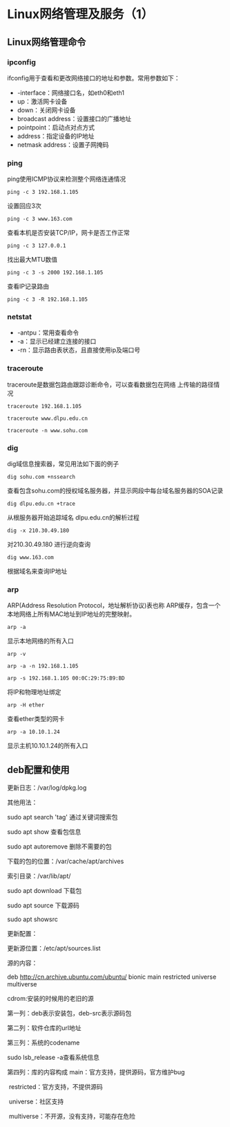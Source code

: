 # Linux网络管理及服务（1）

## Linux网络管理命令

### ipconfig

ifconfig用于查看和更改网络接口的地址和参数。常用参数如下：

- -interface：网络接口名，如eth0和eth1
- up：激活网卡设备
- down：关闭网卡设备
- broadcast address：设置接口的广播地址
- pointpoint：启动点对点方式
- address：指定设备的IP地址
- netmask address：设置子网掩码

### ping

ping使用ICMP协议来检测整个网络连通情况

```shell
ping -c 3 192.168.1.105
```

设置回应3次

```shell
ping -c 3 www.163.com
```

查看本机是否安装TCP/IP，网卡是否工作正常

```shell
ping -c 3 127.0.0.1
```

找出最大MTU数值

```shell
ping -c 3 -s 2000 192.168.1.105
```

查看IP记录路由

```shell
ping -c 3 -R 192.168.1.105
```

### netstat

- -antpu：常用查看命令
- -a：显示已经建立连接的接口
- -rn：显示路由表状态，且直接使用ip及端口号

### traceroute

traceroute是数据包路由跟踪诊断命令，可以查看数据包在网络 上传输的路径情况

```shell
traceroute 192.168.1.105
```

```shell
traceroute www.dlpu.edu.cn
```

```shell
traceroute -n www.sohu.com
```

### dig

dig域信息搜索器，常见用法如下面的例子

```shell
dig sohu.com +nssearch
```

查看包含sohu.com的授权域名服务器，并显示网段中每台域名服务器的SOA记录

```shell
dig dlpu.edu.cn +trace
```

从根服务器开始追踪域名 dlpu.edu.cn的解析过程

```shell
dig -x 210.30.49.180
```

对210.30.49.180 进行逆向查询

```shell
dig www.163.com 
```

根据域名来查询IP地址

### arp

ARP(Address Resolution Protocol，地址解析协议)表也称 ARP缓存，包含一个本地网络上所有MAC地址到IP地址的完整映射。

```shell
arp -a
```

显示本地网络的所有入口

```shell
arp -v 
```

```shell
arp -a -n 192.168.1.105
```

```shell
arp -s 192.168.1.105 00:0C:29:75:B9:BD
```

将IP和物理地址绑定

```shell
arp -H ether
```

查看ether类型的网卡

```shell
arp -a 10.10.1.24
```

显示主机10.10.1.24的所有入口

## deb配置和使用

更新日志：/var/log/dpkg.log

其他用法：

sudo apt search 'tag' 通过关键词搜索包

sudo apt show <package> 查看包信息

sudo apt autoremove 删除不需要的包

下载的包的位置：/var/cache/apt/archives

索引目录：/var/lib/apt/

sudo apt download <package> 下载包

sudo apt source <package> 下载源码

sudo apt showsrc

更新配置：

更新源位置：/etc/apt/sources.list

源的内容：

deb http://cn.archive.ubuntu.com/ubuntu/ bionic main restricted universe multiverse

cdrom:安装的时候用的老旧的源

第一列：deb表示安装包，deb-src表示源码包

第二列：软件仓库的url地址

第三列：系统的codename

sudo lsb_release -a查看系统信息

第四列：库的内容构成
    main：官方支持，提供源码，官方维护bug

​    restricted：官方支持，不提供源码

​    universe：社区支持

​    multiverse：不开源，没有支持，可能存在危险